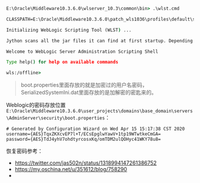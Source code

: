 

```cmd
E:\Oracle\Middleware10.3.6.0\wlserver_10.3\common\bin> .\wlst.cmd

CLASSPATH=E:\Oracle\Middleware10.3.6.0\patch_wls1036\profiles\default\sys_manifest_classpath\weblogic_patch.jar;E:\Oracle\Middleware10.3.6.0\patch_ocp371\profiles\default\sys_manifest_classpath\weblogic_patch.jar;C:\PROGRA~1\Java\JDK16~1.0_4\lib\tools.jar;E:\Oracle\Middleware10.3.6.0\wlserver_10.3\server\lib\weblogic_sp.jar;E:\Oracle\Middleware10.3.6.0\wlserver_10.3\server\lib\weblogic.jar;E:\Oracle\Middleware10.3.6.0\modules\features\weblogic.server.modules_10.3.6.0.jar;E:\Oracle\Middleware10.3.6.0\wlserver_10.3\server\lib\webservices.jar;E:\Oracle\Middleware10.3.6.0\modules\org.apache.ant_1.7.1/lib/ant-all.jar;E:\Oracle\Middleware10.3.6.0\modules\net.sf.antcontrib_1.1.0.0_1-0b2/lib/ant-contrib.jar;.;D:\repos\Java\jdk1.8.0_201\lib\tools.jar;D:\repos\Java\jdk1.8.0_201\lib\dt.jar;E:\Oracle\Middleware10.3.6.0\utils\config\10.3\config-launch.jar;E:\Oracle\Middleware10.3.6.0\wlserver_10.3\common\derby\lib\derbynet.jar;E:\Oracle\Middleware10.3.6.0\wlserver_10.3\common\derby\lib\derbyclient.jar;E:\Oracle\Middleware10.3.6.0\wlserver_10.3\common\derby\lib\derbytools.jar;;

Initializing WebLogic Scripting Tool (WLST) ...

Jython scans all the jar files it can find at first startup. Depending on the system, this process may take a few minutes to complete, and WLST may not return a prompt right away.

Welcome to WebLogic Server Administration Scripting Shell

Type help() for help on available commands

wls:/offline>
```

>  boot.properties里面存放的就是加密过的用户名密码，SerializedSystemIni.dat里面存放的是加解密的密匙来的。




Weblogic的密码存放位置`E:\Oracle\Middleware10.3.6.0\user_projects\domains\base_domain\servers\AdminServer\security\boot.properties`：
```
# Generated by Configuration Wizard on Wed Apr 15 15:17:38 CST 2020
username={AES}TqxZKXcvEP7l+T/ECsEpglwYawV+1tp19WTwtkeCmGA=
password={AES}TdJ4yhV7ohdtyrcosxKq/omTDM2ulQOHyc41WKY78u8=
```



恢复密码参考：
- https://twitter.com/jas502n/status/1318994147261386752
- https://my.oschina.net/u/351612/blog/758290
- 
